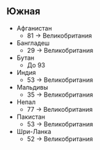 ## Южная

*   Афганистан
    *   81 -> Великобритания
*   Бангладеш
    *   29 -> Великобритания
*   Бутан
    *   До 93
*   Индия
    *   53 -> Великобритания
*   Мальдивы
    *   35 -> Великобритания
*   Непал
    *   77 -> Великобритания
*   Пакистан
    *   53 -> Великобритания
*   Шри-Ланка
    *   52 -> Великобритания
